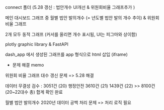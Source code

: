 
connect 폴더 (5.28 갱신 : 법안개수 UI개선 & 위원회비율 그래프추가 )

메인 대시보드 그래프 중 월별 법안 발의개수 (= 년도별 법안 발의 개수 추이) & 위원회 비율 그래프

2개 모두 동적 그래프 (커서를 올리면 개수 표시됨, UI는 피그마와 상이함)

plotly graphic library & FastAPI

dash_app 에서 생성된 그래프를 app 형식으로 html 삽입 (iframe) 



* 문제 해결 memo

위원회 비율 그래프 대수 갱신 문제 => 5.28 해결

데이터 무결성 검수 : 3051건 (20) 행정안전 3610건 (21) 1439건 (22)
                    >> 8100건 (20~22대수 총) 합계 확인 완료

월별 법안 발의개수 2020년 데이터 공백 처리 문제 => 처리 로직 필요
